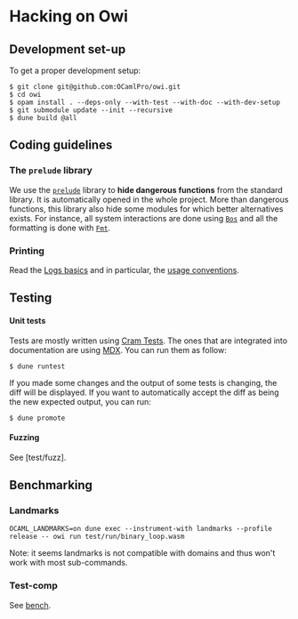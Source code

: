 # Hacking on Owi

## Development set-up

To get a proper development setup:

```shell-session
$ git clone git@github.com:OCamlPro/owi.git
$ cd owi
$ opam install . --deps-only --with-test --with-doc --with-dev-setup
$ git submodule update --init --recursive
$ dune build @all
```

## Coding guidelines

### The `prelude` library

We use the [`prelude`](https://git.zapashcanon.fr/zapashcanon/prelude) library to **hide dangerous functions** from the standard library.
It is automatically opened in the whole project.
More than dangerous functions, this library also hide some modules for which better alternatives exists.
For instance, all system interactions are done using [`Bos`](https://erratique.ch/software/bos/doc/) and all the formatting is done with [`Fmt`](https://erratique.ch/software/fmt/doc/).

### Printing

Read the [Logs basics](https://erratique.ch/software/logs/doc/Logs/index.html#basics) and in particular, the [usage conventions](https://erratique.ch/software/logs/doc/Logs/index.html#usage).

## Testing

#### Unit tests

Tests are mostly written using [Cram Tests].
The ones that are integrated into documentation are using [MDX].
You can run them as follow:

```shell-session
$ dune runtest
```

If you made some changes and the output of some tests is changing, the diff will be displayed.
If you want to automatically accept the diff as being the new expected output, you can run:

```shell-session
$ dune promote
```

#### Fuzzing

See [test/fuzz].

## Benchmarking

### Landmarks

```shell-session
OCAML_LANDMARKS=on dune exec --instrument-with landmarks --profile release -- owi run test/run/binary_loop.wasm
```

Note: it seems landmarks is not compatible with domains and thus won't work with most sub-commands.

### Test-comp

See [bench].

[bench]: ./bench/README.md
[fuzz]: ./test/fuzz/README.md

[Cram Tests]: https://dune.readthedocs.io/en/latest/reference/cram.html
[MDX]: https://github.com/realworldocaml/mdx
